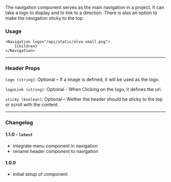 The navigation component serves as the main navigation in a project.
It can take a logo to display and to link to a direction.
There is also an option to make the navigation sticky to the top.

### Usage
```
<Navigation logo="/api/static/alva-small.png">
	{children}
</Navigation>
```

---

### Header Props

`logo (string)`:
Optional – If a image is defined, it will be used as the logo.

`logoLink (string)`:
Optional - When Clicking on the logo, it defines the url.

`sticky (boolean)`:
Optional – Wether the header should be sticky to the top or scroll with the content.

---

### Changelog
#### 1.1.0 - `latest`
- integrate menu component in navigation
- rename header component to navigation
#### 1.0.0
- Initial setup of component
